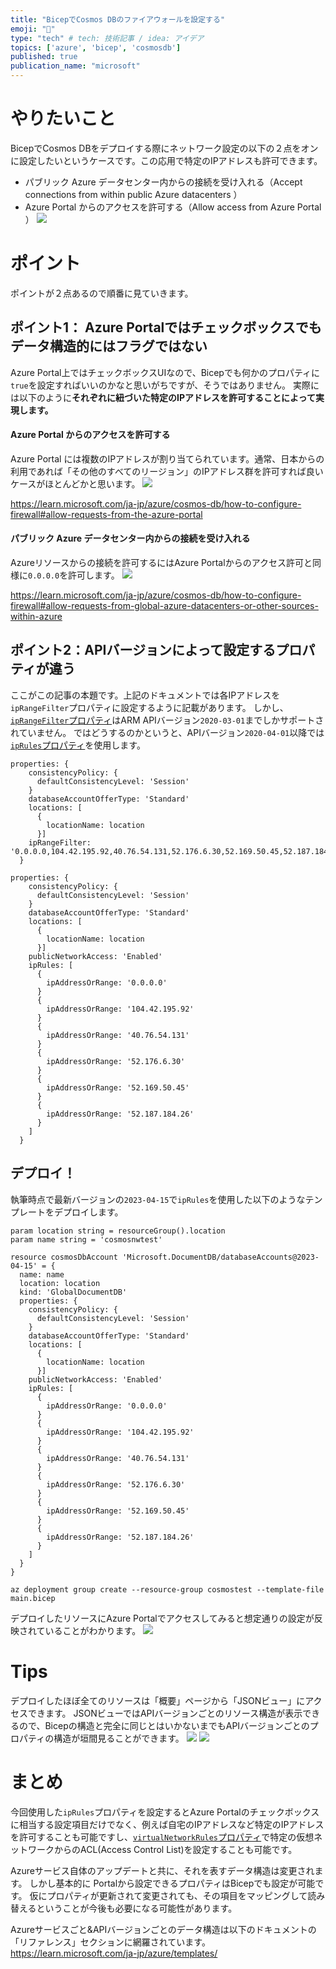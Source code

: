 ```yaml
---
title: "BicepでCosmos DBのファイアウォールを設定する"
emoji: "📑"
type: "tech" # tech: 技術記事 / idea: アイデア
topics: ['azure', 'bicep', 'cosmosdb']
published: true
publication_name: "microsoft"
---
```


# やりたいこと
BicepでCosmos DBをデプロイする際にネットワーク設定の以下の２点をオンに設定したいというケースです。この応用で特定のIPアドレスも許可できます。
- パブリック Azure データセンター内からの接続を受け入れる（Accept connections from within public Azure datacenters
）
- Azure Portal からのアクセスを許可する（Allow access from Azure Portal
）
![](/images/azure-cosmosdb-fwrule-bicep/want.png)

# ポイント
ポイントが２点あるので順番に見ていきます。

## ポイント1： Azure Portalではチェックボックスでもデータ構造的にはフラグではない
Azure Portal上ではチェックボックスUIなので、Bicepでも何かのプロパティに`true`を設定すればいいのかなと思いがちですが、そうではありません。
実際には以下のように**それぞれに紐づいた特定のIPアドレスを許可することによって実現します。**

#### Azure Portal からのアクセスを許可する
Azure Portal には複数のIPアドレスが割り当てられています。通常、日本からの利用であれば「その他のすべてのリージョン」のIPアドレス群を許可すれば良いケースがほとんどかと思います。
![](/images/azure-cosmosdb-fwrule-bicep/portal-ip-list.png)

https://learn.microsoft.com/ja-jp/azure/cosmos-db/how-to-configure-firewall#allow-requests-from-the-azure-portal


#### パブリック Azure データセンター内からの接続を受け入れる
Azureリソースからの接続を許可するにはAzure Portalからのアクセス許可と同様に`0.0.0.0`を許可します。
![](/images/azure-cosmosdb-fwrule-bicep/azure-ip.png)

https://learn.microsoft.com/ja-jp/azure/cosmos-db/how-to-configure-firewall#allow-requests-from-global-azure-datacenters-or-other-sources-within-azure

## ポイント2：APIバージョンによって設定するプロパティが違う
ここがこの記事の本題です。上記のドキュメントでは各IPアドレスを`ipRangeFilter`プロパティに設定するように記載があります。
しかし、[`ipRangeFilter`プロパティ](https://learn.microsoft.com/ja-jp/azure/templates/microsoft.documentdb/2020-03-01/databaseaccounts?pivots=deployment-language-bicep#databaseaccountcreateupdatepropertiesordatabaseaccou)はARM APIバージョン`2020-03-01`までしかサポートされていません。
ではどうするのかというと、APIバージョン`2020-04-01`以降では[`ipRules`プロパティ](https://learn.microsoft.com/ja-jp/azure/templates/microsoft.documentdb/databaseaccounts?pivots=deployment-language-bicep#databaseaccountcreateupdatepropertiesordatabaseaccou)を使用します。

``` bicep:2020-03-01まで
properties: {
    consistencyPolicy: {
      defaultConsistencyLevel: 'Session'
    }
    databaseAccountOfferType: 'Standard'
    locations: [
      {
        locationName: location
      }]
    ipRangeFilter: '0.0.0.0,104.42.195.92,40.76.54.131,52.176.6.30,52.169.50.45,52.187.184.26'
  }
```

``` bicep:2020-04-01以降
properties: {
    consistencyPolicy: {
      defaultConsistencyLevel: 'Session'
    }
    databaseAccountOfferType: 'Standard'
    locations: [
      {
        locationName: location
      }]
    publicNetworkAccess: 'Enabled'
    ipRules: [
      {
        ipAddressOrRange: '0.0.0.0'
      }
      {
        ipAddressOrRange: '104.42.195.92'
      }
      {
        ipAddressOrRange: '40.76.54.131'
      }
      {
        ipAddressOrRange: '52.176.6.30'
      }
      {
        ipAddressOrRange: '52.169.50.45'
      }
      {
        ipAddressOrRange: '52.187.184.26'
      }
    ]
  }
```

## デプロイ！
執筆時点で最新バージョンの`2023-04-15`で`ipRules`を使用した以下のようなテンプレートをデプロイします。

``` bicep:main.bicep
param location string = resourceGroup().location
param name string = 'cosmosnwtest'

resource cosmosDbAccount 'Microsoft.DocumentDB/databaseAccounts@2023-04-15' = {
  name: name
  location: location
  kind: 'GlobalDocumentDB'
  properties: {
    consistencyPolicy: {
      defaultConsistencyLevel: 'Session'
    }
    databaseAccountOfferType: 'Standard'
    locations: [
      {
        locationName: location
      }]
    publicNetworkAccess: 'Enabled'
    ipRules: [
      {
        ipAddressOrRange: '0.0.0.0'
      }
      {
        ipAddressOrRange: '104.42.195.92'
      }
      {
        ipAddressOrRange: '40.76.54.131'
      }
      {
        ipAddressOrRange: '52.176.6.30'
      }
      {
        ipAddressOrRange: '52.169.50.45'
      }
      {
        ipAddressOrRange: '52.187.184.26'
      }
    ]
  }
}

```

```
az deployment group create --resource-group cosmostest --template-file main.bicep
```

デプロイしたリソースにAzure Portalでアクセスしてみると想定通りの設定が反映されていることがわかります。
![](/images/azure-cosmosdb-fwrule-bicep/result.png)


# Tips
デプロイしたほぼ全てのリソースは「概要」ページから「JSONビュー」にアクセスできます。
JSONビューではAPIバージョンごとのリソース構造が表示できるので、Bicepの構造と完全に同じとはいかないまでもAPIバージョンごとのプロパティの構造が垣間見ることができます。
![](/images/azure-cosmosdb-fwrule-bicep/tips.png)
![](/images/azure-cosmosdb-fwrule-bicep/json-view.png)


# まとめ
今回使用した`ipRules`プロパティを設定するとAzure Portalのチェックボックスに相当する設定項目だけでなく、例えば自宅のIPアドレスなど特定のIPアドレスを許可することも可能ですし、[`virtualNetworkRules`プロパティ](https://learn.microsoft.com/ja-jp/azure/templates/microsoft.documentdb/2020-03-01/databaseaccounts?pivots=deployment-language-bicep#databaseaccountcreateupdatepropertiesordatabaseaccou)で特定の仮想ネットワークからのACL(Access Control List)を設定することも可能です。

Azureサービス自体のアップデートと共に、それを表すデータ構造は変更されます。
しかし基本的に Portalから設定できるプロパティはBicepでも設定が可能です。
仮にプロパティが更新されて変更されても、その項目をマッピングして読み替えるということが今後も必要になる可能性があります。

Azureサービスごと&APIバージョンごとのデータ構造は以下のドキュメントの「リファレンス」セクションに網羅されています。
https://learn.microsoft.com/ja-jp/azure/templates/
